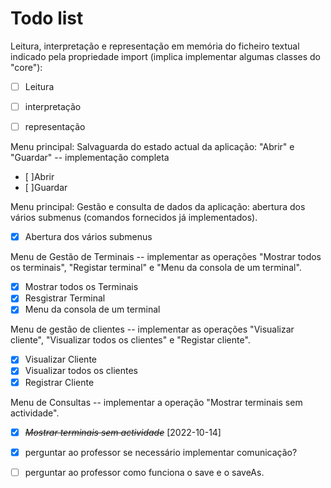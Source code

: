 # Todo list

Leitura, interpretação e representação em memória do ficheiro textual indicado pela propriedade import (implica implementar algumas classes do "core"):

- [ ] Leitura

* [ ] interpretação

- [ ] representação

Menu principal: Salvaguarda do estado actual da aplicação: "Abrir" e "Guardar" -- implementação completa

- [ ]Abrir
- [ ]Guardar

Menu principal: Gestão e consulta de dados da aplicação: abertura dos vários submenus (comandos fornecidos já implementados).

- [x] Abertura dos vários submenus

Menu de Gestão de Terminais -- implementar as operações "Mostrar todos os terminais", "Registar terminal" e "Menu da consola de um terminal".

- [x] Mostrar todos os Terminais
- [x] Resgistrar Terminal
- [x] Menu da consola de um terminal

Menu de gestão de clientes -- implementar as operações "Visualizar cliente", "Visualizar todos os clientes" e "Registar cliente".

- [x] Visualizar Cliente
- [x] Visualizar todos os clientes
- [x] Registrar Cliente

Menu de Consultas -- implementar a operação "Mostrar terminais sem actividade".

- [x] ~~_Mostrar terminais sem actividade_~~ [2022-10-14]

* [x] perguntar ao professor se necessário implementar comunicação?

* [ ] perguntar ao professor como funciona o save e o saveAs.
